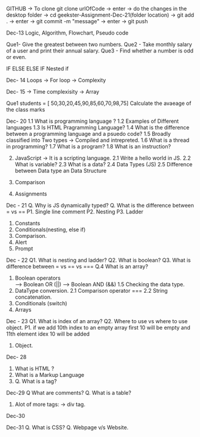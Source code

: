 GITHUB
-> To clone git clone urlOfCode -> enter
-> do the changes in the desktop folder
-> cd geekster-Assignment-Dec-21(folder location)
-> git add . -> enter
-> git commit -m "message" -> enter
-> git push


Dec-13
Logic, Algorithm, Flowchart, Pseudo code 

Que1- Give the greatest between two numbers.
Que2 - Take monthly salary of a user and print their annual salary.
Que3 - Find whether a number is odd or even.

IF ELSE 
ELSE IF
Nested if


Dec- 14
Loops
-> For loop
-> Complexity

Dec- 15
-> Time complexisity
-> Array

Que1 students = [ 50,30,20,45,90,85,60,70,98,75]
Calculate the avaeage of the class marks


Dec- 20
1.1 What is programming language ?
1.2 Examples of Different languages
1.3 Is HTML Pragramming Language?
1.4 What is the difference between a programming language and a psuedo code?
1.5 Broadly classified into Two types -> Compiled and intrepreted.
1.6 What is a thread in programming?
1.7 What is a program?
1.8 What is an instruction?

2. JavaScript -> It is a scripting language.
2.1 Write a hello world in JS.
2.2 What is variable?
2.3 What is a data?
2.4 Data Types (JS)
2.5 Difference  between Data type an Data Structure

3. Comparison
4. Assignments


Dec - 21
Q. Why is JS dynamically typed?
Q. What is the difference between = vs ==
P1. Single line comment
P2. Nesting
P3. Ladder
1. Constants
2. Conditionals(nesting, else if)
3. Comparison. 
4. Alert
5. Prompt


Dec - 22
Q1. What is nesting and ladder?
Q2. What is boolean?
Q3. What is difference between = vs == vs ===
Q.4 What is an array?
1. Boolean operators  
--> Boolean OR (||)
--> Boolean AND (&&)
1.5 Checking the data type.
2. DataType conversion. 
2.1 Comparison operator ===
2.2 String concatenation.
3. Conditionals (switch)
4. Arrays


Dec - 23
Q1. What is index of an array?
Q2. Where to use vs where to use object.
P1. if we add 10th index to an empty array first 10 will be empty and 11th element idex 10 will be added
1. Object.

Dec- 28
1. What is HTML ?
2. What is a Markup Language
3. Q. What is a tag?

Dec-29
Q What are comments?
Q. What is a table?
1. Alot of more tags:
-> div tag.

Dec-30



Dec-31
Q. What is CSS?
Q. Webpage v/s Website.
